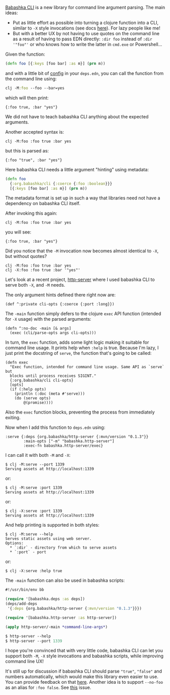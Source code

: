 [Babashka CLI](https://github.com/babashka/cli) is a new library for command line argument parsing.
The main ideas:

- Put as little effort as possible into turning a clojure function into a CLI,
  similar to `-X` style invocations (see docs
  [here](https://clojure.org/reference/deps_and_cli#_execute_a_function)). For
  lazy people like me!
- But with a better UX by not having to use quotes on the command line as a
  result of having to pass EDN directly: `:dir foo` instead of `:dir '"foo"'` or
  who knows how to write the latter in `cmd.exe` or Powershell...

Given the function:

``` clojure
(defn foo [{:keys [foo bar] :as m}] (prn m))
```

and with a little bit of [config](https://github.com/babashka/cli#clojure-cli)
in your `deps.edn`, you can call the function from the command line using:

``` clojure
clj -M:foo --foo --bar=yes
```

which will then print:

```
{:foo true, :bar "yes"}
```

We did not have to teach babashka CLI anything about the expected arguments.

Another accepted syntax is:

```
clj -M:foo :foo true :bar yes
```

but this is parsed as:

```
{:foo "true", :bar "yes"}
```

Here babashka CLI needs a little argument "hinting" using metadata:

``` clojure
(defn foo
  {:org.babashka/cli {:coerce {:foo :boolean}}}
  [{:keys [foo bar] :as m}] (prn m))
```

The metadata format is set up in such a way that libraries need not have a dependency on babashka CLI itself.


After invoking this again:

```
clj -M:foo :foo true :bar yes
```

you will see:

```
{:foo true, :bar "yes"}
```

Did you notice that the `-M` invocation now becomes almost identical to `-X`,
but without quotes?

```
clj -M:foo :foo true :bar yes
clj -X:foo :foo true :bar '"yes"'
```

Let's look at a recent project,
[http-server](https://github.com/babashka/http-server) where I used babashka CLI
to serve both `-X`, and `-M` needs.

The only argument hints defined there right now are:

```
(def ^:private cli-opts {:coerce {:port :long}})
```

The `-main` function simply defers to the clojure `exec` API function (intended
for `-X` usage) with the parsed arguments:

```
(defn ^:no-doc -main [& args]
  (exec (cli/parse-opts args cli-opts)))
```

In turn, the `exec` function, adds some light logic making it suitable for
command line usage. It prints help when `:help` is true. Because I'm lazy, I just print the docstring of `serve`, the function that's going to be called:


```
(defn exec
  "Exec function, intended for command line usage. Same API as `serve` but
  blocks until process receives SIGINT."
  {:org.babashka/cli cli-opts}
  [opts]
  (if (:help opts)
    (println (:doc (meta #'serve)))
    (do (serve opts)
        @(promise))))
```

Also the `exec` function blocks, preventing the process from immediately
exiting.

Now when I add this function to `deps.edn` using:

```
:serve {:deps {org.babashka/http-server {:mvn/version "0.1.3"}}
        :main-opts ["-m" "babashka.http-server"]
        :exec-fn babashka.http-server/exec}
```

I can call it with both `-M` and `-X`:

```
$ clj -M:serve --port 1339
Serving assets at http://localhost:1339
```

or:

```
$ clj -M:serve :port 1339
Serving assets at http://localhost:1339
```

or:

```
$ clj -X:serve :port 1339
Serving assets at http://localhost:1339
```

And help printing is supported in both styles:

```
$ clj -M:serve --help
Serves static assets using web server.
Options:
  * `:dir` - directory from which to serve assets
  * `:port` - port
```

or:

```
$ clj -X:serve :help true
```

The `-main` function can also be used in babashka scripts:

``` clojure
#!/usr/bin/env bb

(require '[babashka.deps :as deps])
(deps/add-deps
 '{:deps {org.babashka/http-server {:mvn/version "0.1.3"}}})

(require '[babashka.http-server :as http-server])

(apply http-server/-main *command-line-args*)
```

``` clojure
$ http-server --help
$ http-server --port 1339
```

I hope you're convinced that with very little code, babashka CLI can let you
support both `-M`, `-X` style invocations and babashka scripts, while improving
command line UX!

It's still up for discussion if babashka CLI should parse `"true"`, `"false"`
and numbers automatically, which would make this library even easier to use. You
can provide feedback on that
[here](https://github.com/babashka/cli/issues/10). Another idea is to support
`--no-foo` as an alias for `:foo false`. See
[this](https://github.com/babashka/cli/issues/17) issue.
